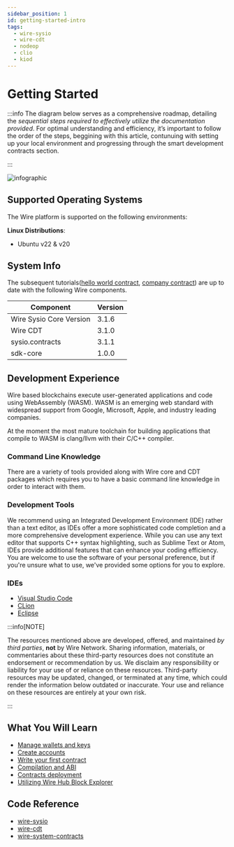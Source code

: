 ```yaml
---
sidebar_position: 1
id: getting-started-intro
tags:
  - wire-sysio
  - wire-cdt
  - nodeop
  - clio
  - kiod
---
```


# Getting Started

:::info
The diagram below serves as a comprehensive roadmap, detailing the *sequential steps required to effectively utilize the documentation provided*. For optimal understanding and efficiency, it’s important to follow the order of the steps, beggining with this article, contunuing with setting up your local environment and progressing through the smart development contracts section.

:::

![infographic](/img/infographic.png)

## Supported Operating Systems

The Wire platform is supported on the following environments:

**Linux Distributions**:

- Ubuntu v22 & v20

## System Info

The subsequent tutorials([hello world contract](../smart-contract-development/hello-world-contract-short.md), [company contract](../smart-contract-development/company-contract.md)) are up to date with the following Wire components.

| Component          | Version |
| ------------------ | ------- |
| Wire Sysio Core Version | 3.1.6   |
| Wire CDT                | 3.1.0   |
| sysio.contracts    | 3.1.1   |
| sdk-core           | 1.0.0   |

## Development Experience

Wire based blockchains execute user-generated applications and code using WebAssembly (WASM). WASM is an emerging web standard with widespread support from Google, Microsoft, Apple, and industry leading companies.

At the moment the most mature toolchain for building applications that compile to WASM is clang/llvm with their C/C++ compiler.

### Command Line Knowledge

There are a variety of tools provided along with Wire core and CDT packages which requires you to have a basic command line knowledge in order to interact with them.

### Development Tools

We recommend using an Integrated Development Environment (IDE) rather than a text editor, as IDEs offer a more sophisticated code completion and a more comprehensive development experience. While you can use any text editor that supports C++ syntax highlighting, such as Sublime Text or Atom, IDEs provide additional features that can enhance your coding efficiency. You are welcome to use the software of your personal preference, but if you're unsure what to use, we've provided some options for you to explore.

### IDEs

- [Visual Studio Code](https://code.visualstudio.com/)
- [CLion](https://www.jetbrains.com/clion/)
- [Eclipse](https://eclipseide.org/)

:::info[NOTE]

The resources mentioned above are developed, offered, and maintained _by third parties_, **not** by Wire Network. Sharing information, materials, or commentaries about these third-party resources does not constitute an endorsement or recommendation by us. We disclaim any responsibility or liability for your use of or reliance on these resources. Third-party resources may be updated, changed, or terminated at any time, which could render the information below outdated or inaccurate. Your use and reliance on these resources are entirely at your own risk.

:::

## What You Will Learn

- [Manage wallets and keys](./create-development-wallet.md)
- [Create accounts](./create-development-accounts.md)
- [Write your first contract](../smart-contract-development/hello-world-contract-short.md#1-clone-the-contract-repository)
- [Compilation and ABI](../smart-contract-development/hello-world-contract-short.md#2-compile-the-contract)
- [Contracts deployment](../smart-contract-development/hello-world-contract-short.md#3-deploy-the-contract)
- [Utilizing Wire Hub Block Explorer](../wire-hub/connect-to-a-rpc.md)

## Code Reference

- [wire-sysio](https://github.com/Wire-Network/wire-sysio)
- [wire-cdt](https://github.com/Wire-Network/wire-cdt)
- [wire-system-contracts](https://github.com/Wire-Network/wire-system-contracts)
